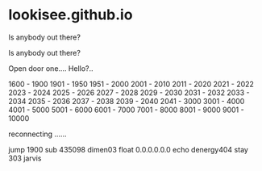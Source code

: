 # lookisee.github.io 
Is anybody out there?

Is anybody out there?

Open door one....   Hello?..

1600 - 1900
1901 - 1950
1951 - 2000
2001 - 2010
2011 - 2020
2021 - 2022
2023 - 2024
2025 - 2026
2027 - 2028
2029 - 2030
2031 - 2032
2033 - 2034
2035 - 2036
2037 - 2038
2039 - 2040
2041 - 3000
3001 - 4000
4001 - 5000
5001 - 6000
6001 - 7000
7001 - 8000
8001 - 9000
9001 - 10000

reconnecting ......

jump 1900 sub 435098 dimen03 float 0.0.0.0.0.0 echo denergy404 stay 303 jarvis


